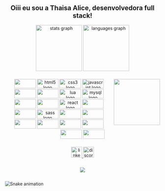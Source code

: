<h2 align="center">Oiii eu sou a Thaisa Alice, desenvolvedora full stack!</h2>


<div align="center">
  <img src="https://github-readme-stats.vercel.app/api?hide_title=false&hide_rank=false&show_icons=true&include_all_commits=true&count_private=true&disable_animations=false&theme=dracula&locale=pt-br&hide_border=true&username=warmercolor" height="150" alt="stats graph"  />
  <img src="https://github-readme-stats.vercel.app/api/top-langs?locale=pt-br&hide_title=false&layout=compact&card_width=320&langs_count=5&theme=dracula&hide_border=true&username=warmercolor" height="150" alt="languages graph"  />
</div>

###

<img align="right" height="150" src="https://img.freepik.com/vetores-gratis/ilustracao-colorida-de-garota-com-cabelo-azul-em-fundo-rosa-com-brilhos_383380-86.jpg?w=2000"  />

###

<div align="center">
  <img src="https://cdn.jsdelivr.net/gh/devicons/devicon/icons/git/git-original-wordmark.svg" height="30" width="70"/>
  <img src="https://cdn.jsdelivr.net/gh/devicons/devicon/icons/html5/html5-original.svg" height="30" width="70" alt="html5 logo"  />
  <img src="https://cdn.jsdelivr.net/gh/devicons/devicon/icons/css3/css3-original.svg" height="30" width="70" alt="css3 logo"  />
  <img src="https://cdn.jsdelivr.net/gh/devicons/devicon/icons/javascript/javascript-original.svg" height="30" width="70" alt="javascript logo"  />
  <img src="https://cdn.jsdelivr.net/gh/devicons/devicon/icons/typescript/typescript-plain.svg" height="30" width="70"/>
  <img src="https://cdn.jsdelivr.net/gh/devicons/devicon/icons/figma/figma-original.svg" height="30" width="70"/>
  <img src="https://cdn.jsdelivr.net/gh/devicons/devicon/icons/lua/lua-original.svg" height="30" width="70" alt="lua logo"  />
  <img src="https://cdn.jsdelivr.net/gh/devicons/devicon/icons/mysql/mysql-original.svg" height="30" width="70" alt="mysql logo"  />
  <img src="https://cdn.jsdelivr.net/gh/devicons/devicon/icons/postgresql/postgresql-original-wordmark.svg" height="30" width="70" />
  <img src="https://cdn.jsdelivr.net/gh/devicons/devicon/icons/sqlite/sqlite-original-wordmark.svg" height="30" width="70"/>
  <img src="https://cdn.jsdelivr.net/gh/devicons/devicon/icons/react/react-original.svg" height="30" width="70" alt="react logo"/>
  <img src="https://cdn.jsdelivr.net/gh/devicons/devicon/icons/redux/redux-original.svg" height="30" width="70"/>
  <img src="https://cdn.jsdelivr.net/gh/devicons/devicon/icons/materialui/materialui-original.svg" height="30" width="70"/>
  <img src="https://cdn.jsdelivr.net/gh/devicons/devicon/icons/sass/sass-original.svg" height="30" width="70" alt="sass logo" />
  <img src="https://cdn.jsdelivr.net/gh/devicons/devicon/icons/angularjs/angularjs-original.svg" height="30" width="70"/>
  <img src="https://cdn.jsdelivr.net/gh/devicons/devicon/icons/nodejs/nodejs-original-wordmark.svg" height="30" width="70"/>
  <img src="https://cdn.jsdelivr.net/gh/devicons/devicon/icons/express/express-original.svg" height="30" width="70"/>
  <img src="https://cdn.jsdelivr.net/gh/devicons/devicon/icons/firebase/firebase-plain-wordmark.svg" height="30" width="70"/>
  <img src="https://cdn.jsdelivr.net/gh/devicons/devicon/icons/python/python-original.svg" height="30" width="70"/>
  <img src="https://cdn.jsdelivr.net/gh/devicons/devicon/icons/django/django-plain-wordmark.svg" height="30" width="70"/>
  <img src="https://cdn.jsdelivr.net/gh/devicons/devicon/icons/flask/flask-original-wordmark.svg" height="30" width="70"/>
  <img src="https://cdn.jsdelivr.net/gh/devicons/devicon/icons/docker/docker-original-wordmark.svg" height="30" width="70"/>
</div>

###

<div align="center">
  <a href="https://www.linkedin.com/in/thaisa-alice/" target="_blank">
    <img src="https://img.shields.io/static/v1?message=LinkedIn&logo=linkedin&label=&color=0077B5&logoColor=white&labelColor=&style=for-the-badge" height="35" alt="linkedin logo"  />
  </a>
  <a href="https://discord.gg/KCqEzNqf" target="_blank">
    <img src="https://img.shields.io/static/v1?message=Discord&logo=discord&label=&color=7289DA&logoColor=white&labelColor=&style=for-the-badge" height="35" alt="discord logo"  />
  </a>
</div>

##

<p align="center">
<a href="https://git.io/streak-stats">
<img src="https://streak-stats.demolab.com?user=warmercolor&theme=violet-dark&locale=pt-br"/>
</a>
</p>

##


###

![Snake animation](https://github.com/warmercolor/warmercolor/blob/output/github-contribution-grid-snake.svg)

###
